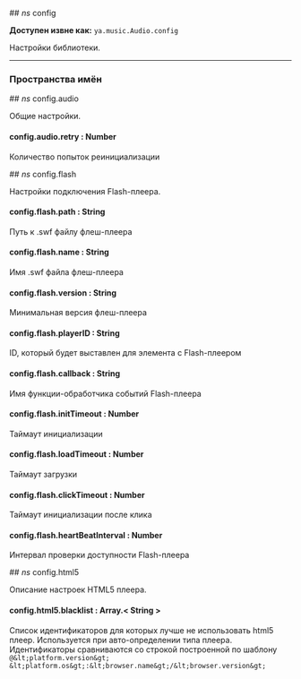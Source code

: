 

##<a name="config"></a> *ns* config

**Доступен извне как:** `ya.music.Audio.config`

Настройки библиотеки.

----

### Пространства имён

##<a name="config.audio"></a> *ns* config.audio

Общие настройки.

#### config.audio.retry : Number

Количество попыток реинициализации

##<a name="config.flash"></a> *ns* config.flash

Настройки подключения Flash-плеера.

#### config.flash.path : String

Путь к .swf файлу флеш-плеера

#### config.flash.name : String

Имя .swf файла флеш-плеера

#### config.flash.version : String

Минимальная версия флеш-плеера

#### config.flash.playerID : String

ID, который будет выставлен для элемента с Flash-плеером

#### config.flash.callback : String

Имя функции-обработчика событий Flash-плеера

#### config.flash.initTimeout : Number

Таймаут инициализации

#### config.flash.loadTimeout : Number

Таймаут загрузки

#### config.flash.clickTimeout : Number

Таймаут инициализации после клика

#### config.flash.heartBeatInterval : Number

Интервал проверки доступности Flash-плеера

##<a name="config.html5"></a> *ns* config.html5

Описание настроек HTML5 плеера.

#### config.html5.blacklist : Array.&lt; String &gt;

Список идентификаторов для которых лучше не использовать html5 плеер. Используется при авто-определении типа плеера. Идентификаторы сравниваются со строкой построенной по шаблону <code>@&amp;lt;platform.version&amp;gt; &amp;lt;platform.os&amp;gt;:&amp;lt;browser.name&amp;gt;/&amp;lt;browser.version&amp;gt;</code>

